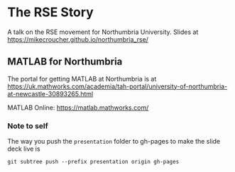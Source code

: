 # The RSE Story

A talk on the RSE movement for Northumbria University.  Slides at https://mikecroucher.github.io/northumbria_rse/

## MATLAB for Northumbria

The portal for getting MATLAB at Northumbria is at https://uk.mathworks.com/academia/tah-portal/university-of-northumbria-at-newcastle-30893265.html

MATLAB Online: https://matlab.mathworks.com/

### Note to self

The way you push the `presentation` folder to gh-pages to make the slide deck live is
```
git subtree push --prefix presentation origin gh-pages
```
